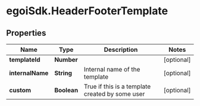 # egoiSdk.HeaderFooterTemplate

## Properties
Name | Type | Description | Notes
------------ | ------------- | ------------- | -------------
**templateId** | **Number** |  | [optional] 
**internalName** | **String** | Internal name of the template | [optional] 
**custom** | **Boolean** | True if this is a template created by some user | [optional] 


